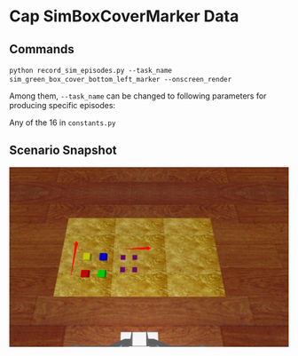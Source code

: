 # Cap SimBoxCoverMarker Data
## Commands 
    python record_sim_episodes.py --task_name sim_green_box_cover_bottom_left_marker --onscreen_render
Among them, `--task_name` can be changed to following parameters for producing specific episodes:

Any of the 16 in `constants.py`


## Scenario Snapshot
![img_3.png](snapshot.png)
